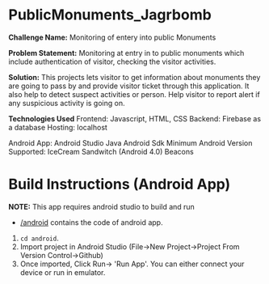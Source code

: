 # PublicMonuments_Jagrbomb

**Challenge Name:** Monitoring of entery into public Monuments 

**Problem Statement:** Monitoring at entry in to public monuments which include authentication of visitor, checking the visitor activities.

**Solution:** This projects lets visitor to get information about monuments they are going to pass by and provide visitor ticket through this application. It also help to detect suspect activities or person. Help visitor to report alert if any suspicious activity is going on.

**Technologies Used**
Frontend: Javascript, HTML, CSS 
Backend: Firebase as a database
Hosting: localhost

Android App:
Android Studio
Java
Android Sdk
Minimum Android Version Supported: IceCream Sandwitch (Android 4.0)
Beacons

# Build Instructions (Android App)
**NOTE:** This app requires android studio to build and run
+ [/android](/android) contains the code of android app.
1. `cd android`.
2. Import project in Android Studio (File->New Project->Project From Version Control->Github)
3. Once imported, Click Run-> 'Run App'. You can either connect your device or run in emulator.
